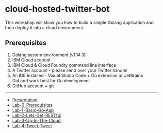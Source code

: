 # cloud-hosted-twitter-bot

This workshop will show you how to build a simple Golang application and then deploy it into a cloud environment.

## Prerequisites

1. Golang system environment (v1.14.3)
2. IBM Cloud account
3. IBM Cloud & Cloud Foundry command line interface
4. A Twitter account - please send over your Twitter handle!
5. An IDE installed - Visual Studio Code + Go extension or JetBrains GoLand work best for Go development
6. GitHub account + git

---

- [Presentation]
- [Lab-0-Prerequisites]
- [Lab-1-Basic-Go-App]
- [Lab-2-Lets-Get-RESTful]
- [Lab-3-Up-In-The-Cloud]
- [Lab-4-Tweet-Tweet]

[Presentation]: ./Presentation/Intro_to_Golang.pdf
[Lab-0-Prerequisites]: ./Labs/lab-0.md
[Lab-1-Basic-Go-App]: ./Labs/lab-1.md
[Lab-2-Lets-Get-RESTful]: ./Labs/lab-2.md
[Lab-3-Up-In-The-Cloud]: ./Labs/lab-3.md
[Lab-4-Tweet-Tweet]: ./Labs/lab-4.md
